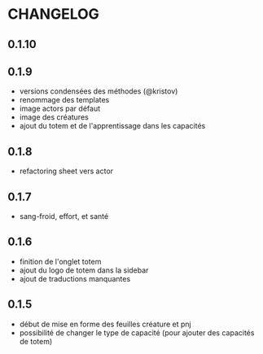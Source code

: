 # CHANGELOG

## 0.1.10


## 0.1.9
- versions condensées des méthodes (@kristov)
- renommage des templates
- image actors par défaut
- image des créatures
- ajout du totem et de l'apprentissage dans les capacités

## 0.1.8
- refactoring sheet vers actor

## 0.1.7
- sang-froid, effort, et santé

## 0.1.6
- finition de l'onglet totem
- ajout du logo de totem dans la sidebar
- ajout de traductions manquantes

## 0.1.5
- début de mise en forme des feuilles créature et pnj
- possibilité de changer le type de capacité (pour ajouter des capacités de totem)